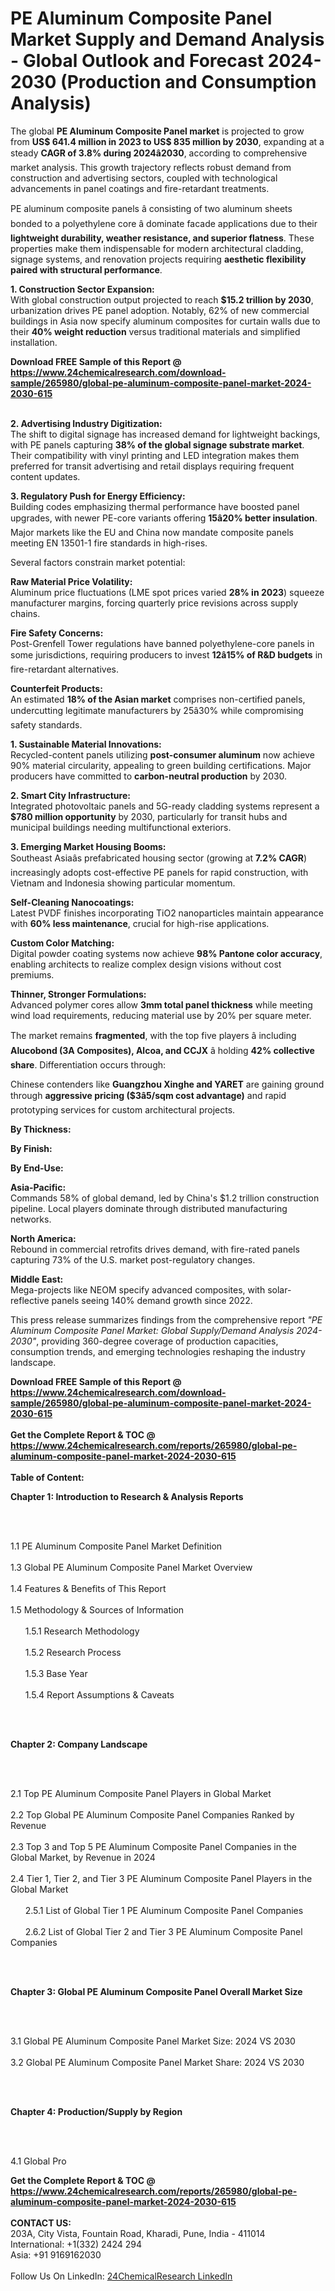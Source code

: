 <h1>PE Aluminum Composite Panel Market Supply and Demand Analysis - Global Outlook and Forecast 2024-2030 (Production and Consumption Analysis)</h1><p>The global <strong>PE Aluminum Composite Panel market</strong> is projected to grow from <strong>US$ 641.4 million in 2023 to US$ 835 million by 2030</strong>, expanding at a steady <strong>CAGR of 3.8% during 2024â2030</strong>, according to comprehensive market analysis. This growth trajectory reflects robust demand from construction and advertising sectors, coupled with technological advancements in panel coatings and fire-retardant treatments.</p><p>PE aluminum composite panels â consisting of two aluminum sheets bonded to a polyethylene core â dominate facade applications due to their <strong>lightweight durability, weather resistance, and superior flatness</strong>. These properties make them indispensable for modern architectural cladding, signage systems, and renovation projects requiring <strong>aesthetic flexibility paired with structural performance</strong>.</p><p><strong>1. Construction Sector Expansion:</strong><br>
With global construction output projected to reach <strong>$15.2 trillion by 2030</strong>, urbanization drives PE panel adoption. Notably, 62% of new commercial buildings in Asia now specify aluminum composites for curtain walls due to their <strong>40% weight reduction</strong> versus traditional materials and simplified installation.</p><div><b>Download FREE Sample of this Report @ 
            <a href="https://www.24chemicalresearch.com/download-sample/265980/global-pe-aluminum-composite-panel-market-2024-2030-615">
            https://www.24chemicalresearch.com/download-sample/265980/global-pe-aluminum-composite-panel-market-2024-2030-615</a></b></div><br><p><strong>2. Advertising Industry Digitization:</strong><br>
The shift to digital signage has increased demand for lightweight backings, with PE panels capturing <strong>38% of the global signage substrate market</strong>. Their compatibility with vinyl printing and LED integration makes them preferred for transit advertising and retail displays requiring frequent content updates.</p><p><strong>3. Regulatory Push for Energy Efficiency:</strong><br>
Building codes emphasizing thermal performance have boosted panel upgrades, with newer PE-core variants offering <strong>15â20% better insulation</strong>. Major markets like the EU and China now mandate composite panels meeting EN 13501-1 fire standards in high-rises.</p><p>Several factors constrain market potential:</p><p><strong>Raw Material Price Volatility:</strong><br>
	Aluminum price fluctuations (LME spot prices varied <strong>28% in 2023</strong>) squeeze manufacturer margins, forcing quarterly price revisions across supply chains.</p><p><strong>Fire Safety Concerns:</strong><br>
	Post-Grenfell Tower regulations have banned polyethylene-core panels in some jurisdictions, requiring producers to invest <strong>12â15% of R&amp;D budgets</strong> in fire-retardant alternatives.</p><p><strong>Counterfeit Products:</strong><br>
	An estimated <strong>18% of the Asian market</strong> comprises non-certified panels, undercutting legitimate manufacturers by 25â30% while compromising safety standards.</p><p><strong>1. Sustainable Material Innovations:</strong><br>
Recycled-content panels utilizing <strong>post-consumer aluminum</strong> now achieve 90% material circularity, appealing to green building certifications. Major producers have committed to <strong>carbon-neutral production</strong> by 2030.</p><p><strong>2. Smart City Infrastructure:</strong><br>
Integrated photovoltaic panels and 5G-ready cladding systems represent a <strong>$780 million opportunity</strong> by 2030, particularly for transit hubs and municipal buildings needing multifunctional exteriors.</p><p><strong>3. Emerging Market Housing Booms:</strong><br>
Southeast Asiaâs prefabricated housing sector (growing at <strong>7.2% CAGR</strong>) increasingly adopts cost-effective PE panels for rapid construction, with Vietnam and Indonesia showing particular momentum.</p><p><strong>Self-Cleaning Nanocoatings:</strong><br>
	Latest PVDF finishes incorporating TiO2 nanoparticles maintain appearance with <strong>60% less maintenance</strong>, crucial for high-rise applications.</p><p><strong>Custom Color Matching:</strong><br>
	Digital powder coating systems now achieve <strong>98% Pantone color accuracy</strong>, enabling architects to realize complex design visions without cost premiums.</p><p><strong>Thinner, Stronger Formulations:</strong><br>
	Advanced polymer cores allow <strong>3mm total panel thickness</strong> while meeting wind load requirements, reducing material use by 20% per square meter.</p><p>The market remains <strong>fragmented</strong>, with the top five players â including <strong>Alucobond (3A Composites), Alcoa, and CCJX</strong> â holding <strong>42% collective share</strong>. Differentiation occurs through:</p><p>Chinese contenders like <strong>Guangzhou Xinghe and YARET</strong> are gaining ground through <strong>aggressive pricing ($3â5/sqm cost advantage)</strong> and rapid prototyping services for custom architectural projects.</p><p><strong>By Thickness:</strong></p><p><strong>By Finish:</strong></p><p><strong>By End-Use:</strong></p><p><strong>Asia-Pacific:</strong> <br>
	Commands 58% of global demand, led by China's $1.2 trillion construction pipeline. Local players dominate through distributed manufacturing networks.</p><p><strong>North America:</strong><br>
	Rebound in commercial retrofits drives demand, with fire-rated panels capturing 73% of the U.S. market post-regulatory changes.</p><p><strong>Middle East:</strong><br>
	Mega-projects like NEOM specify advanced composites, with solar-reflective panels seeing 140% demand growth since 2022.</p><p>This press release summarizes findings from the comprehensive report <em>"PE Aluminum Composite Panel Market: Global Supply/Demand Analysis 2024-2030"</em>, providing 360-degree coverage of production capacities, consumption trends, and emerging technologies reshaping the industry landscape.</p><div><b>Download FREE Sample of this Report @ 
            <a href="https://www.24chemicalresearch.com/download-sample/265980/global-pe-aluminum-composite-panel-market-2024-2030-615">
            https://www.24chemicalresearch.com/download-sample/265980/global-pe-aluminum-composite-panel-market-2024-2030-615</a></b></div><br><div><b>Get the Complete Report & TOC @ 
            <a href="https://www.24chemicalresearch.com/reports/265980/global-pe-aluminum-composite-panel-market-2024-2030-615">
            https://www.24chemicalresearch.com/reports/265980/global-pe-aluminum-composite-panel-market-2024-2030-615</a></b></div><br>
            <b>Table of Content:</b><p><p><strong>Chapter 1: Introduction to Research &amp; Analysis Reports</strong></p><br />
<br />
<p>1.1 PE Aluminum Composite Panel  Market Definition<br /><br />
1.3 Global PE Aluminum Composite Panel  Market Overview<br /><br />
1.4 Features &amp; Benefits of This Report<br /><br />
1.5 Methodology &amp; Sources of Information<br /><br />
&nbsp;&nbsp;&nbsp;&nbsp;&nbsp; 1.5.1 Research Methodology<br /><br />
&nbsp;&nbsp;&nbsp;&nbsp;&nbsp; 1.5.2 Research Process<br /><br />
&nbsp;&nbsp;&nbsp;&nbsp;&nbsp; 1.5.3 Base Year<br /><br />
&nbsp;&nbsp;&nbsp;&nbsp;&nbsp; 1.5.4 Report Assumptions &amp; Caveats</p><br />
<br />
<p><strong>Chapter 2: Company Landscape</strong></p><br />
<br />
<p>2.1 Top PE Aluminum Composite Panel  Players in Global Market<br /><br />
2.2 Top Global PE Aluminum Composite Panel  Companies Ranked by Revenue<br /><br />
2.3 Top 3 and Top 5 PE Aluminum Composite Panel  Companies in the Global Market, by Revenue in 2024<br /><br />
2.4 Tier 1, Tier 2, and Tier 3 PE Aluminum Composite Panel  Players in the Global Market<br /><br />
&nbsp;&nbsp;&nbsp;&nbsp;&nbsp; 2.5.1 List of Global Tier 1 PE Aluminum Composite Panel  Companies<br /><br />
&nbsp;&nbsp;&nbsp;&nbsp;&nbsp; 2.6.2 List of Global Tier 2 and Tier 3 PE Aluminum Composite Panel  Companies</p><br />
<br />
<p><strong>Chapter 3: Global PE Aluminum Composite Panel  Overall Market Size</strong></p><br />
<br />
<p>3.1 Global PE Aluminum Composite Panel  Market Size: 2024 VS 2030<br /><br />
3.2 Global PE Aluminum Composite Panel  Market Share: 2024 VS 2030</p><br />
<br />
<p><strong>Chapter 4: Production/Supply by Region</strong></p><br />
<br />
<p>4.1 Global Pro</p><div><b>Get the Complete Report & TOC @ 
            <a href="https://www.24chemicalresearch.com/reports/265980/global-pe-aluminum-composite-panel-market-2024-2030-615">
            https://www.24chemicalresearch.com/reports/265980/global-pe-aluminum-composite-panel-market-2024-2030-615</a></b></div><br><b>CONTACT US:</b><br>
            203A, City Vista, Fountain Road, Kharadi, Pune, India - 411014<br>
            International: +1(332) 2424 294<br>
            Asia: +91 9169162030 <br><br>
            Follow Us On LinkedIn: <a href="https://www.linkedin.com/company/24chemicalresearch/">24ChemicalResearch LinkedIn</a>